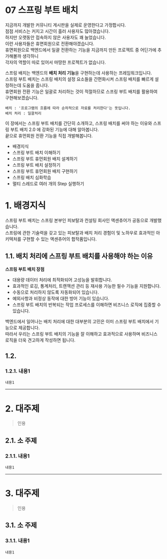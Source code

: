 07 스프링 부트 배치
======================= 
지금까지 개발한 커뮤니티 게시판을 실제로 운영한다고 가정합시다.        
점점 서비스는 커지고 시간이 흘러 사용자도 많아졌습니다.          
하지만 오랫동안 접속하지 않은 사용자도 꽤 늘었습니다.      
이런 사용자들은 휴면회원으로 전환해야겠습니다.      
휴면회원으로 백엔드에서 일괄 전환하는 기능을 지금까지 만든 프로젝트 중 어딘가에 추가해볼까 생각하니        
각자의 역할이 따로 있어서 마땅한 프로젝트가 없습니다.       
                
스프링 배치는 백엔드의 **배치 처리 기능**을 구현하는데 사용하는 프레임워크입니다.                
스프링 부트 배치는 스프링 배치의 설정 요소들을 간편화시켜 스프링 배치를 빠르게 설정하는데 도움을 줍니다.             
휴면회원 전환 기능은 일괄로 처리하는 것이 적절하므로 스프링 부트 배치를 활용하여 구현해보겠습니다.             

```
배치 : '프로그램의 흐름에 따라 순차적으로 자료를 처리한다'는 뜻입니다.   
배치 처리 : 일괄처리  
```
   
이 장에서는 스프링 부트 배치를 간단히 소개하고, 스프링 배치를 써야 하는 이유와 스프링 부트 배치 2.0 에 강화된 기능에 대해 알아봅니다.   
끝으로 휴먼회원 전환 기능을 직접 개발해봅니다.  
   
* 배경지식         
* 스프링 부트 배치 이해하기             
* 스프링 부트 휴먼회원 배치 설계하기       
* 스프링 부트 배치 설정하기     
* 스프링 부트 휴먼회원 배치 구현하기      
* 스프링 배치 심화학습      
* 멀티 스레드로 여러 개의 Step 실행하기   

# 1. 배경지식  
스프링 부트 배치는 스프링 본부인 피보탈과 컨설팅 회사인 액센츄어가 공동으로 개발했습니다.   
스프링에 관한 기술력을 갖고 있는 피보탈과 배치 처리 경험이 및 노하우로 효과적인 아키텍처를 구현할 수 있는 액센츄어의 합작품입니다.    
    
## 1.1. 배치 처리에 스프링 부트 배치를 사용해야 하는 이유     
**스프링 부트 배치 장점**   
* 대용량 데이터 처리에 최적화되어 고성능을 발휘합니다.       
* 효과적인 로깅, 통계처리, 트랜잭션 관리 등 재사용 가능한 필수 기능을 지원합니다.     
* 수동으로 처리하지 않도록 자동화되어 있습니다.      
* 예외사항과 비정상 동작에 대한 방어 기능이 있습니다.     
* 스프링 부트 배치의 반복되는 작업 프로세스를 이해하면 비즈니스 로직에 집중할 수 있습니다.      
    
백엔드에서 일어나는 배치 처리에 대한 대부분의 고민은 이미 스프링 부트 배치에서 기능으로 제공합니다.   
따라서 우리는 스프링 부트 배치의 기능을 잘 이해하고 효과적으로 사용하며 비즈니스 로직을 더욱 견고하게 작성하면 됩니다.    
   
## 1.2. 
### 1.2.1. 내용1
```
내용1
```

***
# 2. 대주제
> 인용
## 2.1. 소 주제
### 2.1.1. 내용1
```
내용1
```   

***
# 3. 대주제
> 인용
## 3.1. 소 주제
### 3.1.1. 내용1
```
내용1
```
